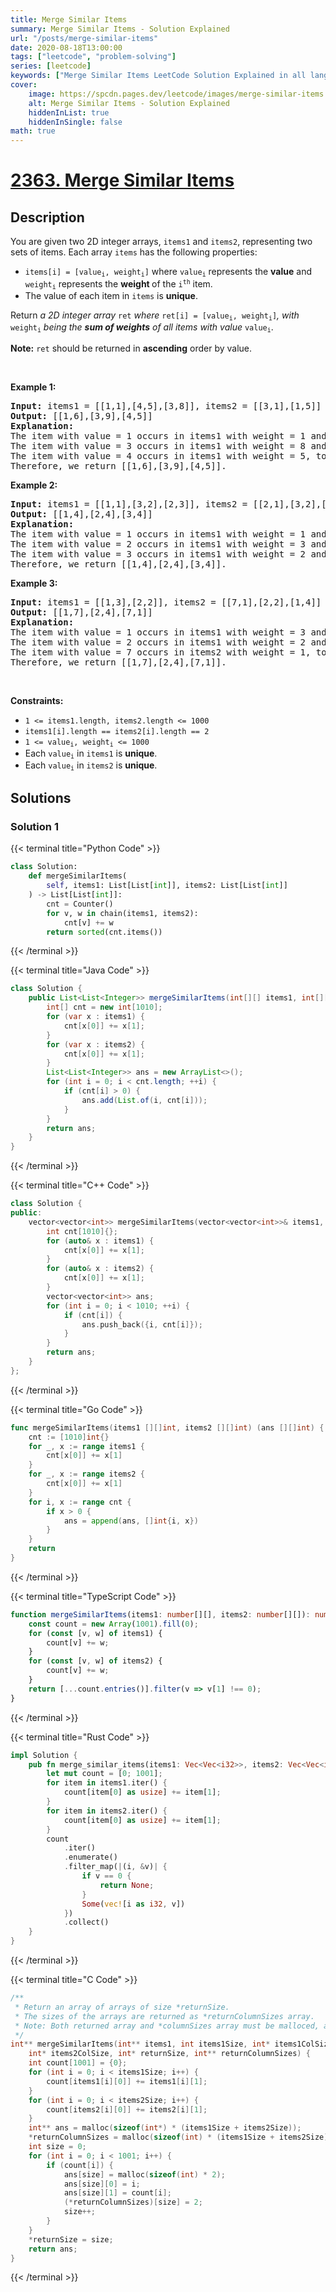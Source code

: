 ```yaml
---
title: Merge Similar Items
summary: Merge Similar Items - Solution Explained
url: "/posts/merge-similar-items"
date: 2020-08-18T13:00:00
tags: ["leetcode", "problem-solving"]
series: [leetcode]
keywords: ["Merge Similar Items LeetCode Solution Explained in all languages", "2363", "leetcode question 2363", "Merge Similar Items", "LeetCode", "leetcode solution in Python3 C++ Java Go PHP Ruby Swift TypeScript Rust C# JavaScript C", "GeeksforGeeks", "InterviewBit", "Coding Ninjas", "HackerRank", "HackerEarth", "CodeChef", "TopCoder", "AlgoExpert", "freeCodeCamp", "Codeforces", "GitHub", "AtCoder", "Samir Paul"]
cover:
    image: https://spcdn.pages.dev/leetcode/images/merge-similar-items.webp
    alt: Merge Similar Items - Solution Explained
    hiddenInList: true
    hiddenInSingle: false
math: true
---
```



# [2363. Merge Similar Items](https://leetcode.com/problems/merge-similar-items)


## Description

<p>You are given two 2D integer arrays, <code>items1</code> and <code>items2</code>, representing two sets of items. Each array <code>items</code> has the following properties:</p>

<ul>
	<li><code>items[i] = [value<sub>i</sub>, weight<sub>i</sub>]</code> where <code>value<sub>i</sub></code> represents the <strong>value</strong> and <code>weight<sub>i</sub></code> represents the <strong>weight </strong>of the <code>i<sup>th</sup></code> item.</li>
	<li>The value of each item in <code>items</code> is <strong>unique</strong>.</li>
</ul>

<p>Return <em>a 2D integer array</em> <code>ret</code> <em>where</em> <code>ret[i] = [value<sub>i</sub>, weight<sub>i</sub>]</code><em>,</em> <em>with</em> <code>weight<sub>i</sub></code> <em>being the <strong>sum of weights</strong> of all items with value</em> <code>value<sub>i</sub></code>.</p>

<p><strong>Note:</strong> <code>ret</code> should be returned in <strong>ascending</strong> order by value.</p>

<p>&nbsp;</p>
<p><strong class="example">Example 1:</strong></p>

<pre>
<strong>Input:</strong> items1 = [[1,1],[4,5],[3,8]], items2 = [[3,1],[1,5]]
<strong>Output:</strong> [[1,6],[3,9],[4,5]]
<strong>Explanation:</strong> 
The item with value = 1 occurs in items1 with weight = 1 and in items2 with weight = 5, total weight = 1 + 5 = 6.
The item with value = 3 occurs in items1 with weight = 8 and in items2 with weight = 1, total weight = 8 + 1 = 9.
The item with value = 4 occurs in items1 with weight = 5, total weight = 5.  
Therefore, we return [[1,6],[3,9],[4,5]].
</pre>

<p><strong class="example">Example 2:</strong></p>

<pre>
<strong>Input:</strong> items1 = [[1,1],[3,2],[2,3]], items2 = [[2,1],[3,2],[1,3]]
<strong>Output:</strong> [[1,4],[2,4],[3,4]]
<strong>Explanation:</strong> 
The item with value = 1 occurs in items1 with weight = 1 and in items2 with weight = 3, total weight = 1 + 3 = 4.
The item with value = 2 occurs in items1 with weight = 3 and in items2 with weight = 1, total weight = 3 + 1 = 4.
The item with value = 3 occurs in items1 with weight = 2 and in items2 with weight = 2, total weight = 2 + 2 = 4.
Therefore, we return [[1,4],[2,4],[3,4]].</pre>

<p><strong class="example">Example 3:</strong></p>

<pre>
<strong>Input:</strong> items1 = [[1,3],[2,2]], items2 = [[7,1],[2,2],[1,4]]
<strong>Output:</strong> [[1,7],[2,4],[7,1]]
<strong>Explanation:
</strong>The item with value = 1 occurs in items1 with weight = 3 and in items2 with weight = 4, total weight = 3 + 4 = 7. 
The item with value = 2 occurs in items1 with weight = 2 and in items2 with weight = 2, total weight = 2 + 2 = 4. 
The item with value = 7 occurs in items2 with weight = 1, total weight = 1.
Therefore, we return [[1,7],[2,4],[7,1]].
</pre>

<p>&nbsp;</p>
<p><strong>Constraints:</strong></p>

<ul>
	<li><code>1 &lt;= items1.length, items2.length &lt;= 1000</code></li>
	<li><code>items1[i].length == items2[i].length == 2</code></li>
	<li><code>1 &lt;= value<sub>i</sub>, weight<sub>i</sub> &lt;= 1000</code></li>
	<li>Each <code>value<sub>i</sub></code> in <code>items1</code> is <strong>unique</strong>.</li>
	<li>Each <code>value<sub>i</sub></code> in <code>items2</code> is <strong>unique</strong>.</li>
</ul>

## Solutions

### Solution 1

<!-- tabs:start -->

{{< terminal title="Python Code" >}}
```python
class Solution:
    def mergeSimilarItems(
        self, items1: List[List[int]], items2: List[List[int]]
    ) -> List[List[int]]:
        cnt = Counter()
        for v, w in chain(items1, items2):
            cnt[v] += w
        return sorted(cnt.items())
```
{{< /terminal >}}

{{< terminal title="Java Code" >}}
```java
class Solution {
    public List<List<Integer>> mergeSimilarItems(int[][] items1, int[][] items2) {
        int[] cnt = new int[1010];
        for (var x : items1) {
            cnt[x[0]] += x[1];
        }
        for (var x : items2) {
            cnt[x[0]] += x[1];
        }
        List<List<Integer>> ans = new ArrayList<>();
        for (int i = 0; i < cnt.length; ++i) {
            if (cnt[i] > 0) {
                ans.add(List.of(i, cnt[i]));
            }
        }
        return ans;
    }
}
```
{{< /terminal >}}

{{< terminal title="C++ Code" >}}
```cpp
class Solution {
public:
    vector<vector<int>> mergeSimilarItems(vector<vector<int>>& items1, vector<vector<int>>& items2) {
        int cnt[1010]{};
        for (auto& x : items1) {
            cnt[x[0]] += x[1];
        }
        for (auto& x : items2) {
            cnt[x[0]] += x[1];
        }
        vector<vector<int>> ans;
        for (int i = 0; i < 1010; ++i) {
            if (cnt[i]) {
                ans.push_back({i, cnt[i]});
            }
        }
        return ans;
    }
};
```
{{< /terminal >}}

{{< terminal title="Go Code" >}}
```go
func mergeSimilarItems(items1 [][]int, items2 [][]int) (ans [][]int) {
	cnt := [1010]int{}
	for _, x := range items1 {
		cnt[x[0]] += x[1]
	}
	for _, x := range items2 {
		cnt[x[0]] += x[1]
	}
	for i, x := range cnt {
		if x > 0 {
			ans = append(ans, []int{i, x})
		}
	}
	return
}
```
{{< /terminal >}}

{{< terminal title="TypeScript Code" >}}
```ts
function mergeSimilarItems(items1: number[][], items2: number[][]): number[][] {
    const count = new Array(1001).fill(0);
    for (const [v, w] of items1) {
        count[v] += w;
    }
    for (const [v, w] of items2) {
        count[v] += w;
    }
    return [...count.entries()].filter(v => v[1] !== 0);
}
```
{{< /terminal >}}

{{< terminal title="Rust Code" >}}
```rust
impl Solution {
    pub fn merge_similar_items(items1: Vec<Vec<i32>>, items2: Vec<Vec<i32>>) -> Vec<Vec<i32>> {
        let mut count = [0; 1001];
        for item in items1.iter() {
            count[item[0] as usize] += item[1];
        }
        for item in items2.iter() {
            count[item[0] as usize] += item[1];
        }
        count
            .iter()
            .enumerate()
            .filter_map(|(i, &v)| {
                if v == 0 {
                    return None;
                }
                Some(vec![i as i32, v])
            })
            .collect()
    }
}
```
{{< /terminal >}}

{{< terminal title="C Code" >}}
```c
/**
 * Return an array of arrays of size *returnSize.
 * The sizes of the arrays are returned as *returnColumnSizes array.
 * Note: Both returned array and *columnSizes array must be malloced, assume caller calls free().
 */
int** mergeSimilarItems(int** items1, int items1Size, int* items1ColSize, int** items2, int items2Size,
    int* items2ColSize, int* returnSize, int** returnColumnSizes) {
    int count[1001] = {0};
    for (int i = 0; i < items1Size; i++) {
        count[items1[i][0]] += items1[i][1];
    }
    for (int i = 0; i < items2Size; i++) {
        count[items2[i][0]] += items2[i][1];
    }
    int** ans = malloc(sizeof(int*) * (items1Size + items2Size));
    *returnColumnSizes = malloc(sizeof(int) * (items1Size + items2Size));
    int size = 0;
    for (int i = 0; i < 1001; i++) {
        if (count[i]) {
            ans[size] = malloc(sizeof(int) * 2);
            ans[size][0] = i;
            ans[size][1] = count[i];
            (*returnColumnSizes)[size] = 2;
            size++;
        }
    }
    *returnSize = size;
    return ans;
}
```
{{< /terminal >}}

<!-- tabs:end -->

<!-- end -->

